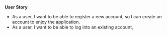 **User Story**
* As a user, I want to be able to register a new account, so I can create an account to enjoy the application. 
* As a user, I want to be able to log into an existing account, 
